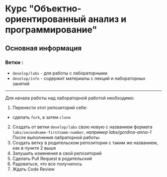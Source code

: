 # Курс "Объектно-ориентированный анализ и программирование"

## Основная информация
### Ветки :
- `develop/labs` - для работы с лабораторными
- `develop/info` - содержит материалы с лекций и лабораторных занятий

---

Для начала работы над лабораторной работой необходимо:
1. Перенести этот репозиторий себе:
- сделать `fork`, а затем `clone`
2. Создать от ветки `develop/labs` свою новую с названием формата `labs/secondname-firstname-number`, 
   *например labs/gordina-anna-1*
После выполнения лабраторной работы:
1. Создать ветку в родительском репозитории с таким же названием, как в пункте 2 выше
2. Запушить изменения в свой репозиторий
3. Сделать Pull Request в родительский
4. Радоваться, что все получилось
4. Ждать Code Review
 

